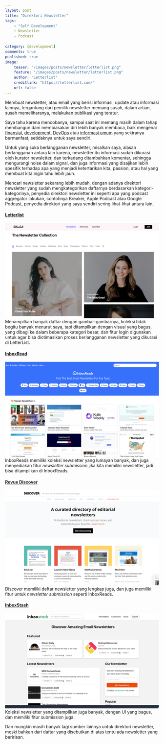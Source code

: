 ```yaml
---
layout: post
title: "Direktori Newsletter"
tags: 
    - "Self Development"
    - Newsletter
    - Podcast

category: [development]
comments: true
published: true
image:
    teaser: "/images/posts/newsletter/letterlist.png"
    feature: "/images/posts/newsletter/letterlist.png"
    author: "Letterlist"
    creditlink: "https://letterlist.com/"
    url: false
---
```


Membuat newsletter, atau email yang berisi informasi, update atau informasi lainnya, tergantung dari pemilik newsletter memang susah, dalam artian, susah memeliharanya, melakukan publikasi yang teratur.

Saya tahu karena mencobanya, sampai saat ini memang masih dalam tahap membangun dam membiasakan diri lebih banyak membaca, baik mengenai [finansial](https://seputarfinansial.substack.com/), [development](https://jakartadev.substack.com/), [DevOps](https://seputardevops.substack.com/) atau [informasi umum](https://dedenf.substack.com/) yang sekiranya bermanfaat, setidaknya untuk saya sendiri.

<!--more-->

Untuk yang suka berlangganan newsletter, misalkan saya, alasan berlangganan antara lain karena, newsletter itu informasi sudah dikurasi oleh kurator newsletter, dan terkadang ditambahkan komentar, sehingga mengurangi noise dalam signal, dan juga informasi yang disajikan lebih spesifik terhadap apa yang menjadi ketertarikan kita, passion, atau hal yang membuat kita ingin tahu lebih jauh.

Mencari newsletter sekarang lebih mudah, dengan adanya direktori newsletter yang sudah mengkategorikan daftarnya berdasarkan kategori-kategorinya, penyedia direktori newsletter ini seperti apa yang podcast aggregator lakukan, contohnya Breaker, Apple Podcast atau Google Podcast, penyedia direktori yang saya sendiri sering lihat-lihat antara lain,

#### [Letterlist](https://letterlist.com/)
![](/images/posts/newsletter/letterlist.png)
Menampilkan banyak daftar dengan gambar-gambarnya, koleksi tidak begitu banyak menurut saya, tapi ditampilkan dengan visual yang bagus, yang dibagi ke dalam beberapa kategori besar, dan fitur login digunakan untuk agar bisa diotimasikan proses berlangganan newsletter yang dikurasi di LetterList.

#### [InboxRead](https://inboxreads.co/)
![](/images/posts/newsletter/inboxread.png)
InboxReads memiliki koleksi newsletter yang lumayan banyak, dan juga menyediakan fitur _newsletter submission_ jika kita memiliki newsletter, jadi bisa ditampilkan di InboxReads.

#### [Revue Discover](https://discover.getrevue.co/)
![](/images/posts/newsletter/discover.png)
Discover memiliki daftar newsletter yang lengkap juga, dan juga memiliki fitur untuk _newsletter submission_ seperti InboxReads.

#### [InboxStash](https://inboxstash.com/)
![](/images/posts/newsletter/inboxstash.png)
Koleksi newsletter yang ditampilkan juga banyak, dengan UI yang bagus, dan memiliki fitur submission juga.

Dan mungkin masih banyak lagi sumber lainnya untuk direktori newsletter, meski bahkan dari daftar yang disebutkan di atas tentu ada newsletter yang beririsan.